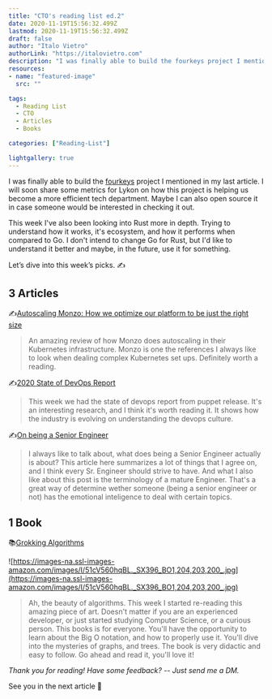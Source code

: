 ```yaml
---
title: "CTO's reading list ed.2"
date: 2020-11-19T15:56:32.499Z
lastmod: 2020-11-19T15:56:32.499Z
draft: false
author: "Italo Vietro"
authorLink: "https://italovietro.com"
description: "I was finally able to build the fourkeys project I mentioned in my last article. I will soon share some metrics for Lykon on how this project is helping us become a more efficient tech department. Maybe I can also open source it in case someone would be interested in checking it out."
resources:
- name: "featured-image"
  src: ""

tags:
  - Reading List
  - CTO
  - Articles
  - Books

categories: ["Reading-List"]

lightgallery: true
---
```


I was finally able to build the [fourkeys](/posts/cto-reading-list-1) project I mentioned in my last article. I will soon share some metrics for Lykon on how this project is helping us become a more efficient tech department. Maybe I can also open source it in case someone would be interested in checking it out.

This week I've also been looking into Rust more in depth. Trying to understand how it works, it's ecosystem, and how it performs when compared to Go. I don't intend to change Go for Rust, but I'd like to understand it better and maybe, in the future, use it for something.

Let’s dive into this week’s picks. ✍️

## 3 Articles

✍️[Autoscaling Monzo: How we optimize our platform to be just the right size](https://monzo.com/blog/2020/10/19/autoscaling-monzo)
> An amazing review of how Monzo does autoscaling in their Kubernetes infrastructure. Monzo is one the references I always like to look when dealing complex Kubernetes set ups. Definitely worth a reading.

✍️[2020 State of DevOps Report](https://puppet.com/resources/report/2020-state-of-devops-report/)
> This week we had the state of devops report from puppet release. It's an interesting research, and I think it's worth reading it. It shows how the industry is evolving on understanding the devops culture.

✍️[On being a Senior Engineer](https://www.kitchensoap.com/2012/10/25/on-being-a-senior-engineer/)
> I always like to talk about, what does being a Senior Engineer actually is about? This article here summarizes a lot of things that I agree on, and I think every Sr. Engineer should strive to have. And what I also like about this post is the terminology of a mature Engineer. That's a great way of determine wether someone (being a senior engineer or not) has the emotional inteligence to deal with certain topics.

## 1 Book

📚[Grokking Algorithms](https://amzn.to/2IFpL91)

![https://images-na.ssl-images-amazon.com/images/I/51cV560hqBL._SX396_BO1,204,203,200_.jpg](https://images-na.ssl-images-amazon.com/images/I/51cV560hqBL._SX396_BO1,204,203,200_.jpg)

> Ah, the beauty of algorithms. This week I started re-reading this amazing piece of art. Doesn't matter if you are an experienced developer, or just started studying Computer Science, or a curious person. This books is for everyone. You'll have the opportunity to learn about the Big O notation, and how to properly use it. You'll dive into the mysteries of graphs, and trees.
The book is very didactic and easy to follow. Go ahead and read it, you'll love it!

*Thank you for reading! Have some feedback? -- Just send me a DM.*

See you in the next article 👋
